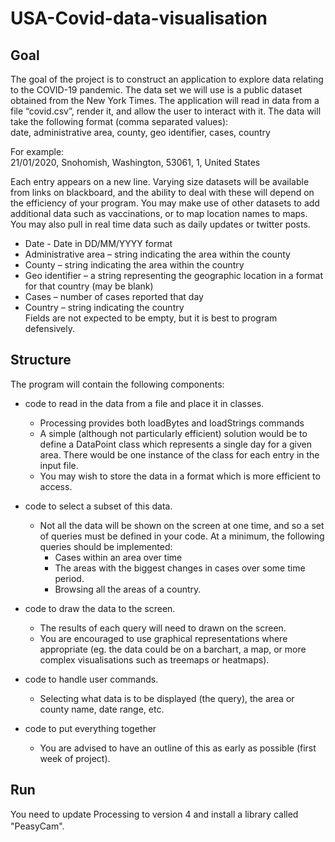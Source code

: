 # USA-Covid-data-visualisation

## Goal
The goal of the project is to construct an application to explore data relating to the COVID-19 pandemic. The data set we will use is a public dataset obtained from the New York Times. The application will read in data from a file “covid.csv”,
render it, and allow the user to interact with it. The data will take the following format (comma separated values):  
date, administrative area, county, geo identifier, cases, country  
  
For example:  
21/01/2020, Snohomish, Washington, 53061, 1, United States  
  
Each entry appears on a new line. Varying size datasets will be available from links on blackboard, and the ability to deal with these will depend on the efficiency of your program. You may make use of other datasets to add additional data such as vaccinations, or to map location names to maps. You may also pull in real time data such as daily updates or twitter posts.  
- Date - Date in DD/MM/YYYY format  
- Administrative area – string indicating the area within the county  
- County – string indicating the area within the country  
- Geo identifier – a string representing the geographic location in a format for that country (may be blank)  
- Cases – number of cases reported that day  
- Country – string indicating the country    
Fields are not expected to be empty, but it is best to program defensively.  
  
## Structure  
The program will contain the following components:  
- code to read in the data from a file and place it in classes.  
  - Processing provides both loadBytes and loadStrings commands  
  - A simple (although not particularly efficient) solution would be to define a DataPoint class which represents a single day for a given area. There would be one instance of the class for each entry in the input file.  
  - You may wish to store the data in a format which is more efficient to access.  
  
- code to select a subset of this data.  
  - Not all the data will be shown on the screen at one time, and so a set of queries must be defined in your code. At a minimum, the following queries should be implemented:  
    - Cases within an area over time
    - The areas with the biggest changes in cases over some time period.
    - Browsing all the areas of a country.
  
- code to draw the data to the screen.  
  - The results of each query will need to drawn on the screen.
  - You are encouraged to use graphical representations where appropriate (eg. the data could be on a barchart, a map, or more complex visualisations such as treemaps or heatmaps).  
  
- code to handle user commands.  
  - Selecting what data is to be displayed (the query), the area or county name, date range, etc.  
  
- code to put everything together  
  - You are advised to have an outline of this as early as possible (first week of project).   


## Run
You need to update Processing to version 4 and install a library called "PeasyCam".　
